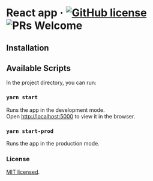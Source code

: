 # React app &middot; [![GitHub license](https://img.shields.io/badge/license-MIT-blue.svg)](https://github.com/facebook/react/blob/master/LICENSE) ![PRs Welcome](https://img.shields.io/badge/PRs-welcome-brightgreen.svg)

## Installation

## Available Scripts

In the project directory, you can run:

### `yarn start`

Runs the app in the development mode.\
Open [http://localhost:5000](http://localhost:5000) to view it in the browser.

### `yarn start-prod`

Runs the app in the production mode.

### License

[MIT licensed](./LICENSE).